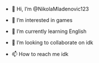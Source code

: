 - 👋 Hi, I’m @NikolaMladenovic123
- 👀 I’m interested in games
- 🌱 I’m currently learning English
- 💞️ I’m looking to collaborate on idk

- 📫 How to reach me idk

<!---
NikolaMladenovic123/NikolaMladenovic123 is a ✨ special ✨ repository because its `README.md` (this file) appears on your GitHub profile.
You can click the Preview link to take a look at your changes.
--->
